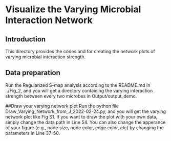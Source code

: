 # Visualize the Varying Microbial Interaction Network
## Introduction
This directory provides the codes and for creating the network plots of varying microbial interaction strength.

## Data preparation
Run the Regularized S-map analysis according to the README.md in ../Fig_2, and you will get a directory containing the varying interaction strength between every two microbes in Output/output_demo.

##Draw your varying network plot
Run the python file Draw_Varying_Network_from_J_2022-02-24.py, and you will get the varying network plot like Fig S1. If you want to draw the plot with your own data, simply change the data path in Line 54. You can also change the apperance of your figure (e.g., node size, node color, edge color, etc) by changing the parameters in Line 37-50.
